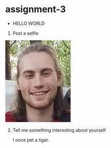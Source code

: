 # assignment-3

* HELLO WORLD


1. Post a selfie

![alt text][selfie]

[selfie]: me.JPG

2. Tell me something interesting about yourself
     
     I once pet a tiger.
